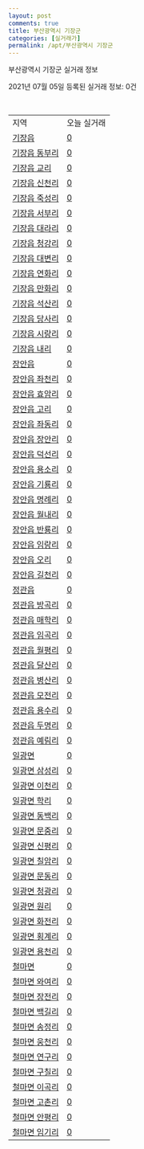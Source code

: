 ```yaml
---
layout: post
comments: true
title: 부산광역시 기장군
categories: [실거래가]
permalink: /apt/부산광역시 기장군
---
```


부산광역시 기장군 실거래 정보

2021년 07월 05일 등록된 실거래 정보: 0건

<script type="text/javascript">
  google.charts.load('current', {'packages':['corechart']});
  google.charts.setOnLoadCallback(drawChart);

  function drawChart() {
    var data = google.visualization.arrayToDataTable([['거래일', '매매', '전월세', '전매'], ['20-07', 191, 321, 176], ['20-08', 211, 323, 132], ['20-09', 250, 378, 89], ['20-10', 393, 331, 145], ['20-11', 863, 289, 134], ['20-12', 456, 357, 53], ['21-01', 322, 305, 24], ['21-02', 242, 258, 21], ['21-03', 302, 313, 12], ['21-04', 281, 283, 9], ['21-05', 351, 229, 23], ['21-06', 242, 164, 13]]);

    var options = {
      title: '최근 유형별 거래량 추이',
      legend: { position: 'bottom' }
    };

    var chart = new google.visualization.LineChart(document.getElementById('columnchart_material'));
    chart.draw(data, (options));
  }
</script>

<div id="columnchart_material" style="width: 95%; margin-left: -35px"></div>
<br>
<table class="sortable">
  <tr>
    <td>지역</td>
    <td>오늘 실거래</td>
  </tr>

  
  <tr class="item">
    <td><a href="부산광역시 기장군 기장읍">기장읍</a></td>
    <td><a href="부산광역시 기장군 기장읍">0</a></td>
  </tr>
    

  <tr class="item">
    <td><a href="부산광역시 기장군 기장읍 동부리">기장읍 동부리</a></td>
    <td><a href="부산광역시 기장군 기장읍 동부리">0</a></td>
  </tr>
    

  <tr class="item">
    <td><a href="부산광역시 기장군 기장읍 교리">기장읍 교리</a></td>
    <td><a href="부산광역시 기장군 기장읍 교리">0</a></td>
  </tr>
    

  <tr class="item">
    <td><a href="부산광역시 기장군 기장읍 신천리">기장읍 신천리</a></td>
    <td><a href="부산광역시 기장군 기장읍 신천리">0</a></td>
  </tr>
    

  <tr class="item">
    <td><a href="부산광역시 기장군 기장읍 죽성리">기장읍 죽성리</a></td>
    <td><a href="부산광역시 기장군 기장읍 죽성리">0</a></td>
  </tr>
    

  <tr class="item">
    <td><a href="부산광역시 기장군 기장읍 서부리">기장읍 서부리</a></td>
    <td><a href="부산광역시 기장군 기장읍 서부리">0</a></td>
  </tr>
    

  <tr class="item">
    <td><a href="부산광역시 기장군 기장읍 대라리">기장읍 대라리</a></td>
    <td><a href="부산광역시 기장군 기장읍 대라리">0</a></td>
  </tr>
    

  <tr class="item">
    <td><a href="부산광역시 기장군 기장읍 청강리">기장읍 청강리</a></td>
    <td><a href="부산광역시 기장군 기장읍 청강리">0</a></td>
  </tr>
    

  <tr class="item">
    <td><a href="부산광역시 기장군 기장읍 대변리">기장읍 대변리</a></td>
    <td><a href="부산광역시 기장군 기장읍 대변리">0</a></td>
  </tr>
    

  <tr class="item">
    <td><a href="부산광역시 기장군 기장읍 연화리">기장읍 연화리</a></td>
    <td><a href="부산광역시 기장군 기장읍 연화리">0</a></td>
  </tr>
    

  <tr class="item">
    <td><a href="부산광역시 기장군 기장읍 만화리">기장읍 만화리</a></td>
    <td><a href="부산광역시 기장군 기장읍 만화리">0</a></td>
  </tr>
    

  <tr class="item">
    <td><a href="부산광역시 기장군 기장읍 석산리">기장읍 석산리</a></td>
    <td><a href="부산광역시 기장군 기장읍 석산리">0</a></td>
  </tr>
    

  <tr class="item">
    <td><a href="부산광역시 기장군 기장읍 당사리">기장읍 당사리</a></td>
    <td><a href="부산광역시 기장군 기장읍 당사리">0</a></td>
  </tr>
    

  <tr class="item">
    <td><a href="부산광역시 기장군 기장읍 시랑리">기장읍 시랑리</a></td>
    <td><a href="부산광역시 기장군 기장읍 시랑리">0</a></td>
  </tr>
    

  <tr class="item">
    <td><a href="부산광역시 기장군 기장읍 내리">기장읍 내리</a></td>
    <td><a href="부산광역시 기장군 기장읍 내리">0</a></td>
  </tr>
    

  <tr class="item">
    <td><a href="부산광역시 기장군 장안읍">장안읍</a></td>
    <td><a href="부산광역시 기장군 장안읍">0</a></td>
  </tr>
    

  <tr class="item">
    <td><a href="부산광역시 기장군 장안읍 좌천리">장안읍 좌천리</a></td>
    <td><a href="부산광역시 기장군 장안읍 좌천리">0</a></td>
  </tr>
    

  <tr class="item">
    <td><a href="부산광역시 기장군 장안읍 효암리">장안읍 효암리</a></td>
    <td><a href="부산광역시 기장군 장안읍 효암리">0</a></td>
  </tr>
    

  <tr class="item">
    <td><a href="부산광역시 기장군 장안읍 고리">장안읍 고리</a></td>
    <td><a href="부산광역시 기장군 장안읍 고리">0</a></td>
  </tr>
    

  <tr class="item">
    <td><a href="부산광역시 기장군 장안읍 좌동리">장안읍 좌동리</a></td>
    <td><a href="부산광역시 기장군 장안읍 좌동리">0</a></td>
  </tr>
    

  <tr class="item">
    <td><a href="부산광역시 기장군 장안읍 장안리">장안읍 장안리</a></td>
    <td><a href="부산광역시 기장군 장안읍 장안리">0</a></td>
  </tr>
    

  <tr class="item">
    <td><a href="부산광역시 기장군 장안읍 덕선리">장안읍 덕선리</a></td>
    <td><a href="부산광역시 기장군 장안읍 덕선리">0</a></td>
  </tr>
    

  <tr class="item">
    <td><a href="부산광역시 기장군 장안읍 용소리">장안읍 용소리</a></td>
    <td><a href="부산광역시 기장군 장안읍 용소리">0</a></td>
  </tr>
    

  <tr class="item">
    <td><a href="부산광역시 기장군 장안읍 기룡리">장안읍 기룡리</a></td>
    <td><a href="부산광역시 기장군 장안읍 기룡리">0</a></td>
  </tr>
    

  <tr class="item">
    <td><a href="부산광역시 기장군 장안읍 명례리">장안읍 명례리</a></td>
    <td><a href="부산광역시 기장군 장안읍 명례리">0</a></td>
  </tr>
    

  <tr class="item">
    <td><a href="부산광역시 기장군 장안읍 월내리">장안읍 월내리</a></td>
    <td><a href="부산광역시 기장군 장안읍 월내리">0</a></td>
  </tr>
    

  <tr class="item">
    <td><a href="부산광역시 기장군 장안읍 반룡리">장안읍 반룡리</a></td>
    <td><a href="부산광역시 기장군 장안읍 반룡리">0</a></td>
  </tr>
    

  <tr class="item">
    <td><a href="부산광역시 기장군 장안읍 임랑리">장안읍 임랑리</a></td>
    <td><a href="부산광역시 기장군 장안읍 임랑리">0</a></td>
  </tr>
    

  <tr class="item">
    <td><a href="부산광역시 기장군 장안읍 오리">장안읍 오리</a></td>
    <td><a href="부산광역시 기장군 장안읍 오리">0</a></td>
  </tr>
    

  <tr class="item">
    <td><a href="부산광역시 기장군 장안읍 길천리">장안읍 길천리</a></td>
    <td><a href="부산광역시 기장군 장안읍 길천리">0</a></td>
  </tr>
    

  <tr class="item">
    <td><a href="부산광역시 기장군 정관읍">정관읍</a></td>
    <td><a href="부산광역시 기장군 정관읍">0</a></td>
  </tr>
    

  <tr class="item">
    <td><a href="부산광역시 기장군 정관읍 방곡리">정관읍 방곡리</a></td>
    <td><a href="부산광역시 기장군 정관읍 방곡리">0</a></td>
  </tr>
    

  <tr class="item">
    <td><a href="부산광역시 기장군 정관읍 매학리">정관읍 매학리</a></td>
    <td><a href="부산광역시 기장군 정관읍 매학리">0</a></td>
  </tr>
    

  <tr class="item">
    <td><a href="부산광역시 기장군 정관읍 임곡리">정관읍 임곡리</a></td>
    <td><a href="부산광역시 기장군 정관읍 임곡리">0</a></td>
  </tr>
    

  <tr class="item">
    <td><a href="부산광역시 기장군 정관읍 월평리">정관읍 월평리</a></td>
    <td><a href="부산광역시 기장군 정관읍 월평리">0</a></td>
  </tr>
    

  <tr class="item">
    <td><a href="부산광역시 기장군 정관읍 달산리">정관읍 달산리</a></td>
    <td><a href="부산광역시 기장군 정관읍 달산리">0</a></td>
  </tr>
    

  <tr class="item">
    <td><a href="부산광역시 기장군 정관읍 병산리">정관읍 병산리</a></td>
    <td><a href="부산광역시 기장군 정관읍 병산리">0</a></td>
  </tr>
    

  <tr class="item">
    <td><a href="부산광역시 기장군 정관읍 모전리">정관읍 모전리</a></td>
    <td><a href="부산광역시 기장군 정관읍 모전리">0</a></td>
  </tr>
    

  <tr class="item">
    <td><a href="부산광역시 기장군 정관읍 용수리">정관읍 용수리</a></td>
    <td><a href="부산광역시 기장군 정관읍 용수리">0</a></td>
  </tr>
    

  <tr class="item">
    <td><a href="부산광역시 기장군 정관읍 두명리">정관읍 두명리</a></td>
    <td><a href="부산광역시 기장군 정관읍 두명리">0</a></td>
  </tr>
    

  <tr class="item">
    <td><a href="부산광역시 기장군 정관읍 예림리">정관읍 예림리</a></td>
    <td><a href="부산광역시 기장군 정관읍 예림리">0</a></td>
  </tr>
    

  <tr class="item">
    <td><a href="부산광역시 기장군 일광면">일광면</a></td>
    <td><a href="부산광역시 기장군 일광면">0</a></td>
  </tr>
    

  <tr class="item">
    <td><a href="부산광역시 기장군 일광면 삼성리">일광면 삼성리</a></td>
    <td><a href="부산광역시 기장군 일광면 삼성리">0</a></td>
  </tr>
    

  <tr class="item">
    <td><a href="부산광역시 기장군 일광면 이천리">일광면 이천리</a></td>
    <td><a href="부산광역시 기장군 일광면 이천리">0</a></td>
  </tr>
    

  <tr class="item">
    <td><a href="부산광역시 기장군 일광면 학리">일광면 학리</a></td>
    <td><a href="부산광역시 기장군 일광면 학리">0</a></td>
  </tr>
    

  <tr class="item">
    <td><a href="부산광역시 기장군 일광면 동백리">일광면 동백리</a></td>
    <td><a href="부산광역시 기장군 일광면 동백리">0</a></td>
  </tr>
    

  <tr class="item">
    <td><a href="부산광역시 기장군 일광면 문중리">일광면 문중리</a></td>
    <td><a href="부산광역시 기장군 일광면 문중리">0</a></td>
  </tr>
    

  <tr class="item">
    <td><a href="부산광역시 기장군 일광면 신평리">일광면 신평리</a></td>
    <td><a href="부산광역시 기장군 일광면 신평리">0</a></td>
  </tr>
    

  <tr class="item">
    <td><a href="부산광역시 기장군 일광면 칠암리">일광면 칠암리</a></td>
    <td><a href="부산광역시 기장군 일광면 칠암리">0</a></td>
  </tr>
    

  <tr class="item">
    <td><a href="부산광역시 기장군 일광면 문동리">일광면 문동리</a></td>
    <td><a href="부산광역시 기장군 일광면 문동리">0</a></td>
  </tr>
    

  <tr class="item">
    <td><a href="부산광역시 기장군 일광면 청광리">일광면 청광리</a></td>
    <td><a href="부산광역시 기장군 일광면 청광리">0</a></td>
  </tr>
    

  <tr class="item">
    <td><a href="부산광역시 기장군 일광면 원리">일광면 원리</a></td>
    <td><a href="부산광역시 기장군 일광면 원리">0</a></td>
  </tr>
    

  <tr class="item">
    <td><a href="부산광역시 기장군 일광면 화전리">일광면 화전리</a></td>
    <td><a href="부산광역시 기장군 일광면 화전리">0</a></td>
  </tr>
    

  <tr class="item">
    <td><a href="부산광역시 기장군 일광면 횡계리">일광면 횡계리</a></td>
    <td><a href="부산광역시 기장군 일광면 횡계리">0</a></td>
  </tr>
    

  <tr class="item">
    <td><a href="부산광역시 기장군 일광면 용천리">일광면 용천리</a></td>
    <td><a href="부산광역시 기장군 일광면 용천리">0</a></td>
  </tr>
    

  <tr class="item">
    <td><a href="부산광역시 기장군 철마면">철마면</a></td>
    <td><a href="부산광역시 기장군 철마면">0</a></td>
  </tr>
    

  <tr class="item">
    <td><a href="부산광역시 기장군 철마면 와여리">철마면 와여리</a></td>
    <td><a href="부산광역시 기장군 철마면 와여리">0</a></td>
  </tr>
    

  <tr class="item">
    <td><a href="부산광역시 기장군 철마면 장전리">철마면 장전리</a></td>
    <td><a href="부산광역시 기장군 철마면 장전리">0</a></td>
  </tr>
    

  <tr class="item">
    <td><a href="부산광역시 기장군 철마면 백길리">철마면 백길리</a></td>
    <td><a href="부산광역시 기장군 철마면 백길리">0</a></td>
  </tr>
    

  <tr class="item">
    <td><a href="부산광역시 기장군 철마면 송정리">철마면 송정리</a></td>
    <td><a href="부산광역시 기장군 철마면 송정리">0</a></td>
  </tr>
    

  <tr class="item">
    <td><a href="부산광역시 기장군 철마면 웅천리">철마면 웅천리</a></td>
    <td><a href="부산광역시 기장군 철마면 웅천리">0</a></td>
  </tr>
    

  <tr class="item">
    <td><a href="부산광역시 기장군 철마면 연구리">철마면 연구리</a></td>
    <td><a href="부산광역시 기장군 철마면 연구리">0</a></td>
  </tr>
    

  <tr class="item">
    <td><a href="부산광역시 기장군 철마면 구칠리">철마면 구칠리</a></td>
    <td><a href="부산광역시 기장군 철마면 구칠리">0</a></td>
  </tr>
    

  <tr class="item">
    <td><a href="부산광역시 기장군 철마면 이곡리">철마면 이곡리</a></td>
    <td><a href="부산광역시 기장군 철마면 이곡리">0</a></td>
  </tr>
    

  <tr class="item">
    <td><a href="부산광역시 기장군 철마면 고촌리">철마면 고촌리</a></td>
    <td><a href="부산광역시 기장군 철마면 고촌리">0</a></td>
  </tr>
    

  <tr class="item">
    <td><a href="부산광역시 기장군 철마면 안평리">철마면 안평리</a></td>
    <td><a href="부산광역시 기장군 철마면 안평리">0</a></td>
  </tr>
    

  <tr class="item">
    <td><a href="부산광역시 기장군 철마면 임기리">철마면 임기리</a></td>
    <td><a href="부산광역시 기장군 철마면 임기리">0</a></td>
  </tr>
    


</table>


    